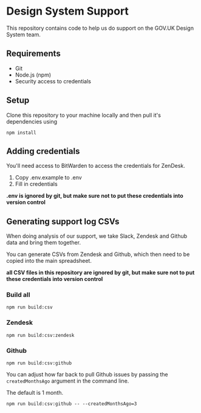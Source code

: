 # Design System Support

This repository contains code to help us do support on the GOV.UK Design System team.

## Requirements

- Git
- Node.js (npm)
- Security access to credentials

## Setup

Clone this repository to your machine locally and then pull it's dependencies using

```
npm install
```

## Adding credentials

You'll need access to BitWarden to access the credentials for ZenDesk.

1. Copy .env.example to .env
2. Fill in credentials

**.env is ignored by git, but make sure not to put these credentials into version control**

## Generating support log CSVs

When doing analysis of our support, we take Slack, Zendesk and Github data and bring them together.

You can generate CSVs from Zendesk and Github, which then need to be copied into the main spreadsheet.

**all CSV files in this repository are ignored by git, but make sure not to put these credentials into version control**

### Build all

```
npm run build:csv
```

### Zendesk

```
npm run build:csv:zendesk
```

### Github

```
npm run build:csv:github
```

You can adjust how far back to pull Github issues by passing the `createdMonthsAgo` argument in the command line.

The default is 1 month.

```
npm run build:csv:github -- --createdMonthsAgo=3
```
